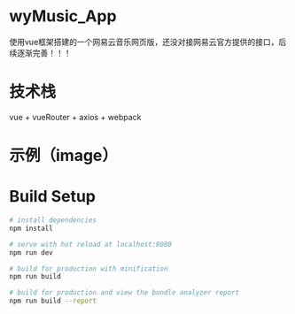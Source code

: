 # wyMusic_App

使用vue框架搭建的一个网易云音乐网页版，还没对接网易云官方提供的接口，后续逐渐完善！！！

# 技术栈

vue + vueRouter + axios + webpack

# 示例（image）

# Build Setup

``` bash
# install dependencies
npm install

# serve with hot reload at localhost:8080
npm run dev

# build for production with minification
npm run build

# build for production and view the bundle analyzer report
npm run build --report
```

